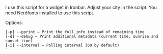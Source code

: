 I use this script for a widget in Ironbar.
Adjust your city in the script.
You need Nerdfonts installed to use this script.

Options:
```
[-p] --pprint – Print the full info instead of remaining time
[-d] --debug – Print additional metadata (current time, sunrise and sunset time)
[-i] --interval – Polling interval (60 by default)
`

